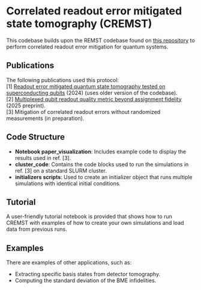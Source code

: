 # Correlated readout error mitigated state tomography (CREMST)

This codebase builds upon the REMST codebase found on [this repository](https://github.com/AdrianAasen/EMQST) to perform correlated readout error mitigation for quantum systems.

## Publications

The following publications used this protocol:\
[1] [Readout error mitigated quantum state tomography tested on superconducting qubits](https://www.nature.com/articles/s42005-024-01790-8) (2024) (uses older version of the codebase).\
[2] [Multiplexed qubit readout quality metric beyond assignment fidelity](https://arxiv.org/abs/2502.08589) (2025 preprint).\
[3] Mitigation of correlated readout errors without randomized measurements (in preparation).

## Code Structure

- **Notebook paper_visualization**: Includes example code to display the results used in ref. [3].
- **cluster_code**: Contains the code blocks used to run the simulations in ref. [3] on a standard SLURM cluster.
- **initializers scripts**: Used to create an initializer object that runs multiple simulations with identical initial conditions.

## Tutorial

A user-friendly tutorial notebook is provided that shows how to run CREMST with examples of how to create your own simulations and load data from previous runs. 

## Examples

There are examples of other applications, such as:
- Extracting specific basis states from detector tomography.
- Computing the standard deviation of the BME infidelities.
